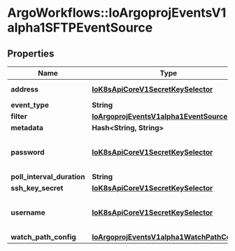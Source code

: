 # ArgoWorkflows::IoArgoprojEventsV1alpha1SFTPEventSource

## Properties
Name | Type | Description | Notes
------------ | ------------- | ------------- | -------------
**address** | [**IoK8sApiCoreV1SecretKeySelector**](IoK8sApiCoreV1SecretKeySelector.md) | Address sftp address. | [optional] 
**event_type** | **String** |  | [optional] 
**filter** | [**IoArgoprojEventsV1alpha1EventSourceFilter**](IoArgoprojEventsV1alpha1EventSourceFilter.md) |  | [optional] 
**metadata** | **Hash&lt;String, String&gt;** |  | [optional] 
**password** | [**IoK8sApiCoreV1SecretKeySelector**](IoK8sApiCoreV1SecretKeySelector.md) | Password required for authentication if any. | [optional] 
**poll_interval_duration** | **String** |  | [optional] 
**ssh_key_secret** | [**IoK8sApiCoreV1SecretKeySelector**](IoK8sApiCoreV1SecretKeySelector.md) |  | [optional] 
**username** | [**IoK8sApiCoreV1SecretKeySelector**](IoK8sApiCoreV1SecretKeySelector.md) | Username required for authentication if any. | [optional] 
**watch_path_config** | [**IoArgoprojEventsV1alpha1WatchPathConfig**](IoArgoprojEventsV1alpha1WatchPathConfig.md) |  | [optional] 



